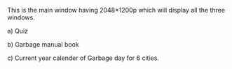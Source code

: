 This is the main window having 2048*1200p which will display all the three windows.

a) Quiz

b) Garbage manual book

c) Current year calender of Garbage day for 6 cities.
